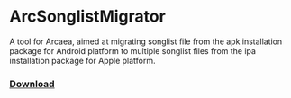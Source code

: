 # ArcSonglistMigrator
A tool for Arcaea, aimed at migrating songlist file from the apk installation package for Android platform to multiple songlist files from the ipa installation package for Apple platform.
### [Download](https://github.com/SweelLong/ArcSonglistMigrator/tree/main/bin/Debug/net9.0)
